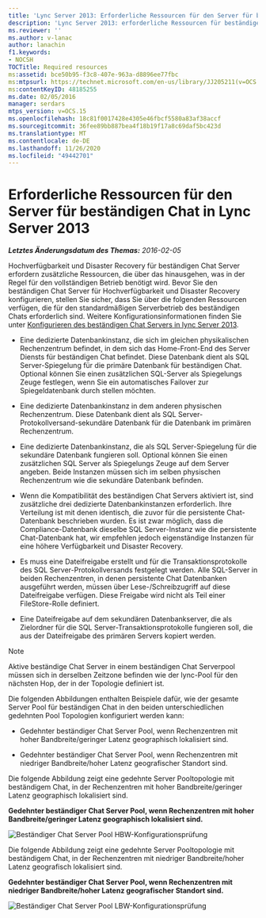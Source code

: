 ```yaml
---
title: 'Lync Server 2013: Erforderliche Ressourcen für den Server für beständigen Chat'
description: 'Lync Server 2013: erforderliche Ressourcen für beständigen Chat Server.'
ms.reviewer: ''
ms.author: v-lanac
author: lanachin
f1.keywords:
- NOCSH
TOCTitle: Required resources
ms:assetid: bce50b95-f3c8-407e-963a-d8896ee77fbc
ms:mtpsurl: https://technet.microsoft.com/en-us/library/JJ205211(v=OCS.15)
ms:contentKeyID: 48185255
ms.date: 02/05/2016
manager: serdars
mtps_version: v=OCS.15
ms.openlocfilehash: 18c81f0017428e4305e46fbcf5580a83af38accf
ms.sourcegitcommit: 36fee89bb887bea4f18b19f17a8c69daf5bc423d
ms.translationtype: MT
ms.contentlocale: de-DE
ms.lasthandoff: 11/26/2020
ms.locfileid: "49442701"
---
```

# <a name="required-resources-for-persistent-chat-server-in-lync-server-2013"></a>Erforderliche Ressourcen für den Server für beständigen Chat in Lync Server 2013

<div data-xmlns="http://www.w3.org/1999/xhtml">

<div class="topic" data-xmlns="http://www.w3.org/1999/xhtml" data-msxsl="urn:schemas-microsoft-com:xslt" data-cs="https://msdn.microsoft.com/">

<div data-asp="https://msdn2.microsoft.com/asp">



</div>

<div id="mainSection">

<div id="mainBody">

<span> </span>

_**Letztes Änderungsdatum des Themas:** 2016-02-05_

Hochverfügbarkeit und Disaster Recovery für beständigen Chat Server erfordern zusätzliche Ressourcen, die über das hinausgehen, was in der Regel für den vollständigen Betrieb benötigt wird. Bevor Sie den beständigen Chat Server für Hochverfügbarkeit und Disaster Recovery konfigurieren, stellen Sie sicher, dass Sie über die folgenden Ressourcen verfügen, die für den standardmäßigen Serverbetrieb des beständigen Chats erforderlich sind. Weitere Konfigurationsinformationen finden Sie unter [Konfigurieren des beständigen Chat Servers in lync Server 2013](lync-server-2013-configuring-persistent-chat-server.md).

  - Eine dedizierte Datenbankinstanz, die sich im gleichen physikalischen Rechenzentrum befindet, in dem sich das Home-Front-End des Server Diensts für beständigen Chat befindet. Diese Datenbank dient als SQL Server-Spiegelung für die primäre Datenbank für beständigen Chat. Optional können Sie einen zusätzlichen SQL-Server als Spiegelungs Zeuge festlegen, wenn Sie ein automatisches Failover zur Spiegeldatenbank durch stellen möchten.

  - Eine dedizierte Datenbankinstanz in dem anderen physischen Rechenzentrum. Diese Datenbank dient als SQL Server-Protokollversand-sekundäre Datenbank für die Datenbank im primären Rechenzentrum.

  - Eine dedizierte Datenbankinstanz, die als SQL Server-Spiegelung für die sekundäre Datenbank fungieren soll. Optional können Sie einen zusätzlichen SQL Server als Spiegelungs Zeuge auf dem Server angeben. Beide Instanzen müssen sich im selben physischen Rechenzentrum wie die sekundäre Datenbank befinden.

  - Wenn die Kompatibilität des beständigen Chat Servers aktiviert ist, sind zusätzliche drei dedizierte Datenbankinstanzen erforderlich. Ihre Verteilung ist mit denen identisch, die zuvor für die persistente Chat-Datenbank beschrieben wurden. Es ist zwar möglich, dass die Compliance-Datenbank dieselbe SQL Server-Instanz wie die persistente Chat-Datenbank hat, wir empfehlen jedoch eigenständige Instanzen für eine höhere Verfügbarkeit und Disaster Recovery.

  - Es muss eine Dateifreigabe erstellt und für die Transaktionsprotokolle des SQL Server-Protokollversands festgelegt werden. Alle SQL-Server in beiden Rechenzentren, in denen persistente Chat Datenbanken ausgeführt werden, müssen über Lese-/Schreibzugriff auf diese Dateifreigabe verfügen. Diese Freigabe wird nicht als Teil einer FileStore-Rolle definiert.

  - Eine Dateifreigabe auf dem sekundären Datenbankserver, die als Zielordner für die SQL Server-Transaktionsprotokolle fungieren soll, die aus der Dateifreigabe des primären Servers kopiert werden.

<div>


> [!NOTE]  
> Aktive beständige Chat Server in einem beständigen Chat Serverpool müssen sich in derselben Zeitzone befinden wie der lync-Pool für den nächsten Hop, der in der Topologie definiert ist.



</div>

Die folgenden Abbildungen enthalten Beispiele dafür, wie der gesamte Server Pool für beständigen Chat in den beiden unterschiedlichen gedehnten Pool Topologien konfiguriert werden kann:

  - Gedehnter beständiger Chat Server Pool, wenn Rechenzentren mit hoher Bandbreite/geringer Latenz geographisch lokalisiert sind.

  - Gedehnter beständiger Chat Server Pool, wenn Rechenzentren mit niedriger Bandbreite/hoher Latenz geografischer Standort sind.

Die folgende Abbildung zeigt eine gedehnte Server Pooltopologie mit beständigem Chat, in der Rechenzentren mit hoher Bandbreite/geringer Latenz geographisch lokalisiert sind.

**Gedehnter beständiger Chat Server Pool, wenn Rechenzentren mit hoher Bandbreite/geringer Latenz geographisch lokalisiert sind.**

![Beständiger Chat Server Pool HBW-Konfigurationsprüfung](images/JJ205211.55d10910-c824-41e6-bed2-08d13a2abd65(OCS.15).jpg "Beständiger Chat Server Pool HBW-Konfigurationsprüfung")

Die folgende Abbildung zeigt eine gedehnte Server Pooltopologie mit beständigem Chat, in der Rechenzentren mit niedriger Bandbreite/hoher Latenz geografisch lokalisiert sind.

**Gedehnter beständiger Chat Server Pool, wenn Rechenzentren mit niedriger Bandbreite/hoher Latenz geografischer Standort sind.**

![Beständiger Chat Server Pool LBW-Konfigurationsprüfung](images/JJ205211.586b0a3a-3767-4991-944f-ee54389512aa(OCS.15).jpg "Beständiger Chat Server Pool LBW-Konfigurationsprüfung")

</div>

<span> </span>

</div>

</div>

</div>


